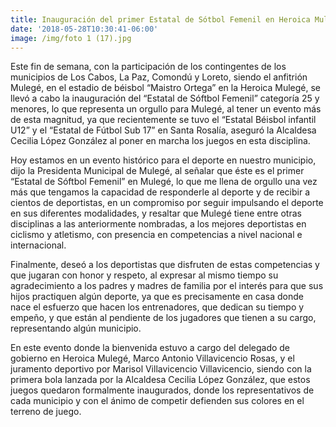 ```yaml
---
title: Inauguración del primer Estatal de Sótbol Femenil en Heroica Mulegé
date: '2018-05-28T10:30:41-06:00'
image: /img/foto 1 (17).jpg
---
```

Este fin de semana, con la participación de los contingentes de los municipios de Los Cabos, La Paz, Comondú y Loreto, siendo el anfitrión Mulegé, en el estadio de béisbol “Maistro Ortega” en la Heroica Mulegé, se llevó a cabo la inauguración del “Estatal de Sóftbol Femenil” categoría 25 y menores, lo que representa un orgullo para Mulegé, al tener un evento más de esta magnitud, ya que recientemente se tuvo el “Estatal Béisbol infantil U12” y el “Estatal de Fútbol Sub 17” en Santa Rosalía, aseguró la Alcaldesa Cecilia López González al poner en marcha los juegos en esta disciplina.

Hoy estamos en un evento histórico para el deporte en nuestro municipio, dijo la Presidenta Municipal de Mulegé, al señalar que éste es el primer “Estatal de Sóftbol Femenil” en Mulegé, lo que me llena de orgullo una vez más que tengamos la capacidad de responderle al deporte y de recibir a cientos de deportistas, en un compromiso por seguir impulsando el deporte en sus diferentes modalidades, y resaltar que Mulegé tiene entre otras disciplinas a las anteriormente nombradas, a los mejores deportistas en ciclismo y atletismo, con presencia en competencias a nivel nacional e internacional.

Finalmente, deseó a los deportistas que disfruten de estas competencias y que jugaran con honor y respeto, al expresar al mismo tiempo su agradecimiento a los padres y madres de familia por el interés para que sus hijos practiquen algún deporte, ya que es precisamente en casa donde nace el esfuerzo que hacen los entrenadores, que dedican su tiempo y empeño, y que están al pendiente de los jugadores que tienen a su cargo, representando algún municipio.

En este evento donde la bienvenida estuvo a cargo del delegado de gobierno en Heroica Mulegé, Marco Antonio Villavicencio Rosas, y el juramento deportivo por Marisol Villavicencio Villavicencio, siendo con la primera bola lanzada por la Alcaldesa Cecilia López González, que estos juegos quedaron formalmente inaugurados, donde los representativos de cada municipio y con el ánimo de competir defienden sus colores en el terreno de juego.
